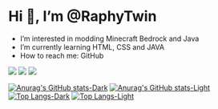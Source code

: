 # **Hi 👋, I’m @RaphyTwin**
- I’m interested in modding Minecraft Bedrock and Java
- I’m currently learning HTML, CSS and JAVA
- How to reach me: GitHub

<div>
  <img src="https://img.shields.io/badge/Alpine_Linux-0D597F?style=for-the-badge&logo=alpine-linux&logoColor=white" />
  <img src="https://img.shields.io/badge/iOS-000000?style=for-the-badge&logo=ios&logoColor=white" />
  <img src="https://img.shields.io/badge/mac%20os-000000?style=for-the-badge&logo=apple&logoColor=white" />
</div>

[![Anurag's GitHub stats-Dark](https://github-readme-stats.vercel.app/api?username=RaphyTwin&show_icons=true&theme=dark#gh-dark-mode-only)](https://github.com/raphytwin#gh-dark-mode-only)
[![Anurag's GitHub stats-Light](https://github-readme-stats.vercel.app/api?username=RaphyTwin&show_icons=true&theme=default#gh-light-mode-only)](https://github.com/raphytwin#gh-light-mode-only)
[![Top Langs-Dark](https://github-readme-stats.vercel.app/api/top-langs/?username=RaphyTwin&layout=compact&theme=dark#gh-dark-mode-only)](https://github.com/raphytwin#gh-dark-mode-only)
[![Top Langs-Light](https://github-readme-stats.vercel.app/api/top-langs/?username=RaphyTwin&layout=compact&theme=deafult#gh-light-mode-only)](https://github.com/raphytwin#gh-light-mode-only)

